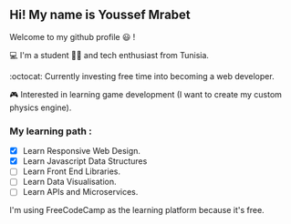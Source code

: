 ## Hi! My name is Youssef Mrabet
Welcome to my github profile :smiley: !

:computer: I'm a student :man_student: and tech enthusiast from Tunisia.

:octocat: Currently investing free time into becoming a web developer.

:video_game: Interested in learning game development (I want to create my custom physics engine).


### My learning path :

- [x] Learn Responsive Web Design.
- [x] Learn Javascript Data Structures
- [ ] Learn Front End Libraries.
- [ ] Learn Data Visualisation.
- [ ] Learn APIs and Microservices.

I'm using FreeCodeCamp as the learning platform because it's free.
